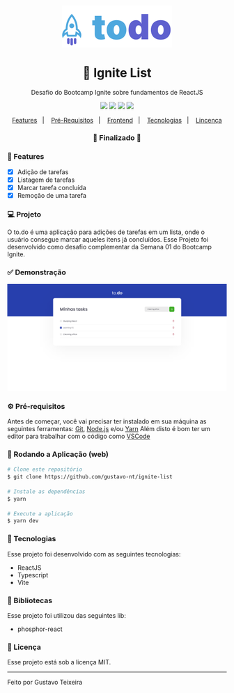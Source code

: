 <h4 align="center">
  <img src="https://github.com/gustavo-nt/ignite-list/blob/master/src/assets/logo.svg" alt="Ignite List" />
</h4>

<h1 align="center">
    🚀 Ignite List
</h1>
<p align="center">Desafio do Bootcamp Ignite sobre fundamentos de ReactJS</p>

<p align="center">
  <img src="https://img.shields.io/badge/react%20version-16.13.1-informational"/>
  <img src="https://img.shields.io/badge/score-10.00-important" />
  <img src="https://img.shields.io/badge/last%20commit-november-blue" />
  <img src="https://img.shields.io/badge/license-MIT-success"/>
</p>

<p align="center">
  <a href="#-features">Features</a>&nbsp;&nbsp;&nbsp;|&nbsp;&nbsp;&nbsp;
  <a href="#-pré-requisitos">Pré-Requisitos</a>&nbsp;&nbsp;&nbsp;|&nbsp;&nbsp;&nbsp;
  <a href="#-rodando-a-aplicação-web">Frontend</a>&nbsp;&nbsp;&nbsp;|&nbsp;&nbsp;&nbsp;
  <a href="#-tecnologias">Tecnologias</a>&nbsp;&nbsp;&nbsp;|&nbsp;&nbsp;&nbsp;
  <a href="#-licença">Lincença</a>
</p>

<h3 align="center"> 
🚧  Finalizado  🚧
</h3>

### 📎 Features 

- [x] Adição de tarefas
- [x] Listagem de tarefas
- [x] Marcar tarefa concluída
- [x] Remoção de uma tarefa

### 💻 Projeto
O to.do é uma aplicação para adições de tarefas em um lista, onde o usuário consegue marcar aqueles itens já concluídos. Esse Projeto foi desenvolvido como desafio complementar da Semana 01 do Bootcamp Ignite.

### ✅ Demonstração
<img src="https://github.com/gustavo-nt/ignite-to.do/blob/master/public/assets/home.png" />

### ⚙ Pré-requisitos

Antes de começar, você vai precisar ter instalado em sua máquina as seguintes ferramentas:
[Git](https://git-scm.com), [Node.js](https://nodejs.org/en/) e/ou [Yarn](https://https://yarnpkg.com/) 
Além disto é bom ter um editor para trabalhar com o código como [VSCode](https://code.visualstudio.com/)

### 📗 Rodando a Aplicação (web)

```bash
# Clone este repositório
$ git clone https://github.com/gustavo-nt/ignite-list

# Instale as dependências
$ yarn 

# Execute a aplicação
$ yarn dev
```

### 🚀 Tecnologias

Esse projeto foi desenvolvido com as seguintes tecnologias:

- ReactJS
- Typescript
- Vite

### 📕 Bibliotecas

Esse projeto foi utilizou das seguintes lib:

- phosphor-react

### 📝 Licença

Esse projeto está sob a licença MIT.

<hr/>

Feito por Gustavo Teixeira
